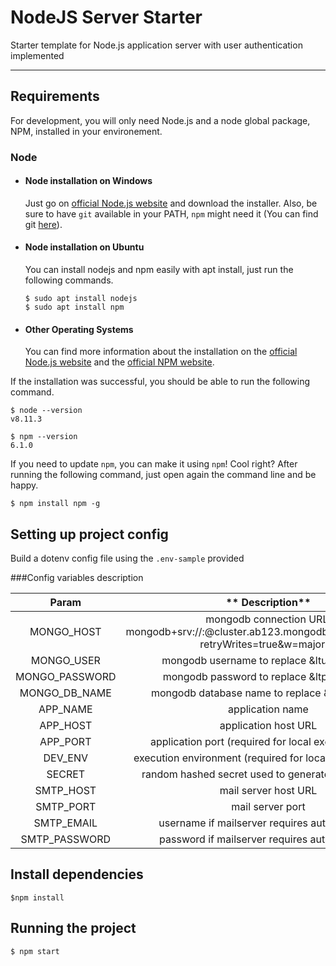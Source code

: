 # NodeJS Server Starter

Starter template for Node.js application server with user authentication implemented

---

## Requirements

For development, you will only need Node.js and a node global package, NPM, installed in your environement.

### Node

- #### Node installation on Windows

  Just go on [official Node.js website](https://nodejs.org/) and download the installer.
  Also, be sure to have `git` available in your PATH, `npm` might need it (You can find git [here](https://git-scm.com/)).

- #### Node installation on Ubuntu

  You can install nodejs and npm easily with apt install, just run the following commands.

      $ sudo apt install nodejs
      $ sudo apt install npm

- #### Other Operating Systems
  You can find more information about the installation on the [official Node.js website](https://nodejs.org/) and the [official NPM website](https://npmjs.org/).

If the installation was successful, you should be able to run the following command.

    $ node --version
    v8.11.3

    $ npm --version
    6.1.0

If you need to update `npm`, you can make it using `npm`! Cool right? After running the following command, just open again the command line and be happy.

    $ npm install npm -g

## Setting up project config

Build a dotenv config file using the `.env-sample` provided

###Config variables description

|   **Param**    |                                                      ** Description**                                                       |
| :------------: | :-------------------------------------------------------------------------------------------------------------------------: |
|   MONGO_HOST   | mongodb connection URL: mongodb+srv://<username>:<password>@cluster.ab123.mongodb.net/<db_name>?retryWrites=true&w=majority |
|   MONGO_USER   |                                          mongodb username to replace &ltusername>                                           |
| MONGO_PASSWORD |                                          mongodb password to replace &ltpassword>                                           |
| MONGO_DB_NAME  |                                        mongodb database name to replace &ltdb_name>                                         |
|    APP_NAME    |                                                      application name                                                       |
|    APP_HOST    |                                                    application host URL                                                     |
|    APP_PORT    |                                    application port (required for local execution only)                                     |
|    DEV_ENV     |                                  execution environment (required for local execution only)                                  |
|     SECRET     |                                     random hashed secret used to generate keys for JWT                                      |
|   SMTP_HOST    |                                                    mail server host URL                                                     |
|   SMTP_PORT    |                                                      mail server port                                                       |
|   SMTP_EMAIL   |                                       username if mailserver requires authentication                                        |
| SMTP_PASSWORD  |                                       password if mailserver requires authentication                                        |

## Install dependencies

    $npm install

## Running the project

    $ npm start
